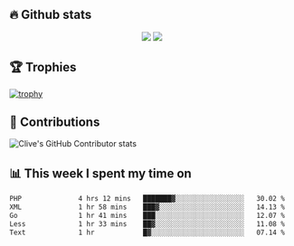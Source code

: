 ## &#128293; Github stats

<!-- GitHub Readme Streak Stats - https://github.com/DenverCoder1/github-readme-streak-stats -->
<p align="center">

<picture>
  <source 
    srcset="https://github-readme-stats.vercel.app/api?username=clivewalkden&count_private=true&show_icons=true&theme=darcula"
    media="(prefers-color-scheme: dark)"
  />
  <source
    srcset="https://github-readme-stats.vercel.app/api?username=clivewalkden&count_private=true&show_icons=true&theme=calm"
    media="(prefers-color-scheme: light), (prefers-color-scheme: no-preference)"
  />
  <img src="https://github-readme-stats.vercel.app/api?username=clivewalkden&count_private=true&show_icons=true&theme=darcula" />
</picture>

<a href="https://git.io/streak-stats" target="_blank">
  <img src="http://github-readme-streak-stats.herokuapp.com?user=clivewalkden&theme=darcula&date_format=j%20M%5B%20Y%5D" />
</a>

</p>

## &#127942; Trophies
[![trophy](https://github-profile-trophy.vercel.app/?username=clivewalkden&theme=onedark)](https://github.com/clivewalkden/github-profile-trophy)

## &#129309; Contributions
![Clive's GitHub Contributor stats](https://github-contributor-stats.vercel.app/api?username=clivewalkden)

## &#128202; This week I spent my time on
<!--START_SECTION:waka-->

```txt
PHP              4 hrs 12 mins   ███████▓░░░░░░░░░░░░░░░░░   30.02 %
XML              1 hr 58 mins    ███▓░░░░░░░░░░░░░░░░░░░░░   14.13 %
Go               1 hr 41 mins    ███░░░░░░░░░░░░░░░░░░░░░░   12.07 %
Less             1 hr 33 mins    ██▓░░░░░░░░░░░░░░░░░░░░░░   11.08 %
Text             1 hr            █▓░░░░░░░░░░░░░░░░░░░░░░░   07.14 %
```

<!--END_SECTION:waka-->
